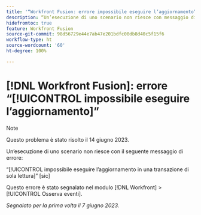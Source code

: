 ```yaml
---
title: '“Workfront Fusion: errore impossibile eseguire l’aggiornamento”'
description: “Un’esecuzione di uno scenario non riesce con messaggio di errore Impossibile eseguire l’aggiornamento in una transazione di sola lettura.”
hidefromtoc: true
feature: Workfront Fusion
source-git-commit: 98d56729e44e7ab47e201bdfc00db8d40c5f15f6
workflow-type: ht
source-wordcount: '60'
ht-degree: 100%

---
```



# [!DNL Workfront Fusion]: errore “[!UICONTROL impossibile eseguire l’aggiornamento]”

>[!NOTE]
>
>Questo problema è stato risolto il 14 giugno 2023.

Un’esecuzione di uno scenario non riesce con il seguente messaggio di errore:

“[!UICONTROL impossibile eseguire l’aggiornamento in una transazione di sola lettura]” [sic]

Questo errore è stato segnalato nel modulo [!DNL Workfront] > [!UICONTROL Osserva eventi].

_Segnalato per la prima volta il 7 giugno 2023._

